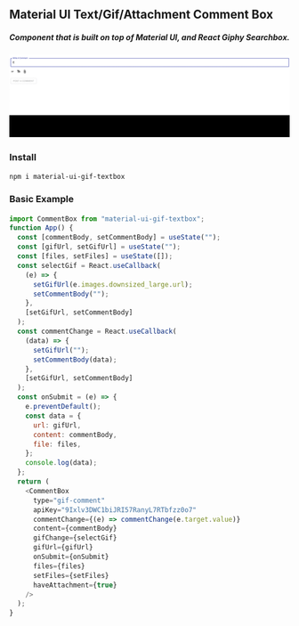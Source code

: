 ## Material UI Text/Gif/Attachment Comment Box

##### Component that is built on top of Material UI, and React Giphy Searchbox.

![](snapshot.gif)

### Install

```
npm i material-ui-gif-textbox
```

### **Basic Example**

```js
import CommentBox from "material-ui-gif-textbox";
function App() {
  const [commentBody, setCommentBody] = useState("");
  const [gifUrl, setGifUrl] = useState("");
  const [files, setFiles] = useState([]);
  const selectGif = React.useCallback(
    (e) => {
      setGifUrl(e.images.downsized_large.url);
      setCommentBody("");
    },
    [setGifUrl, setCommentBody]
  );
  const commentChange = React.useCallback(
    (data) => {
      setGifUrl("");
      setCommentBody(data);
    },
    [setGifUrl, setCommentBody]
  );
  const onSubmit = (e) => {
    e.preventDefault();
    const data = {
      url: gifUrl,
      content: commentBody,
      file: files,
    };
    console.log(data);
  };
  return (
    <CommentBox
      type="gif-comment"
      apiKey="9Ixlv3DWC1biJRI57RanyL7RTbfzz0o7"
      commentChange={(e) => commentChange(e.target.value)}
      content={commentBody}
      gifChange={selectGif}
      gifUrl={gifUrl}
      onSubmit={onSubmit}
      files={files}
      setFiles={setFiles}
      haveAttachment={true}
    />
  );
}
```
